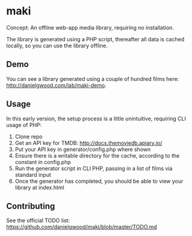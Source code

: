 maki
====

Concept: An offline web-app media library, requiring no installation.

The library is generated using a PHP script, thereafter all data is cached locally, so you can use the library offline.

Demo
----
You can see a library generated using a couple of hundred films here: http://danielgwood.com/lab/maki-demo.

Usage
-----
In this early version, the setup process is a little unintuitive, requiring CLI usage of PHP:

1. Clone repo
2. Get an API key for TMDB: http://docs.themoviedb.apiary.io/
3. Put your API key in generator/config.php where shown
4. Ensure there is a writable directory for the cache, according to the constant in config.php
5. Run the generator script in CLI PHP, passing in a list of films via standard input
6. Once the generator has completed, you should be able to view your library at index.html

Contributing
------------
See the official TODO list: https://github.com/danielgwood/maki/blob/master/TODO.md